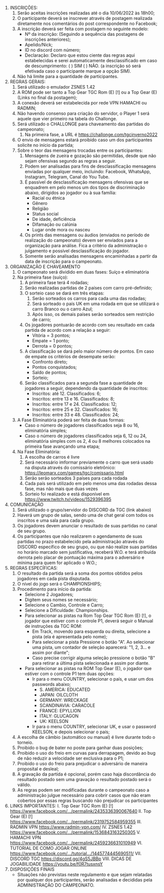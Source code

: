 1. INSCRIÇÕES:
    1. Serão aceitas inscrições realizadas até o dia 10/06/2022 às 18h00;
    1. O participante deverá se inscrever através de postagem realizada diretamente nos comentários do post correspondente no Facebook;
    1. A inscrição deverá ser feita com postagem no seguinte modelo:
        - Nº da inscrição: (Seguindo a sequência das postagens de inscrições anteriores);
        - Apelido/Nick;
        - ID no discord com número;
        - Declaração: Declaro que estou ciente das regras aqui estabelecidas e serei automaticamente desclassificado em caso de descumprimento: ( ) SIM ( ) NÃO. (a inscrição só será efetivada caso o participante marque a opção SIM).
    1. Não há limite para a quantidade de participantes.
1. REGRAS GERAIS:
    1. Será utilizado o emulador ZSNES 1.42
    1. A ROM pode ser tanto a Top Gear TGC Rom (E) [!] ou a Top Gear (E) (Links no final da postagem);
    1. A conexão deverá ser estabelecida por rede VPN HAMACHI ou RADMIN;
    1. Não havendo consenso para criação do servidor, o Player 1 será aquele que vier primeiro na tabela do Challonge.
    1. Será utilizado o CHALLONGE para chaveamento das partidas do campeonato;
        1. Na primeira fase, a URL é https://challonge.com/tgcinverno2022
    1. O envio de mensagens estará proibido caso um dos participantes solicite no início da partida;
    1. Sobre o teor das mensagens trocadas entre os participantes:
        1. Mensagens de zueira e gozação são permitidas, desde que não sejam ofensivas segundo as regras a seguir.
        1. Podem ser analisadas para fins de desclassificação mensagens enviadas por qualquer meio, incluindo: Facebook, WhatsApp, Instagram, Telegram, Canal do You Tube.
        1. É passível de desclassificação mensagens ofensivas que se enquadrem em pelo menos um dos tipos de discriminação abaixo, dirigidos ao jogador ou à sua família:
            - Racial ou étnica
            - Gênero
            - Religião
            - Status social
            - De idade, deficiência
            - Difamação ou calúnia
            - Lugar onde mora ou nasceu
        1. Os prints das mensagens ou áudios (enviados no período de realização do campeonato) devem ser enviados para a organização para análise. Fica a critério da administração o julgamento e possível desclassificação do jogador.
        1. Somente serão analisadas mensagens encaminhadas a partir da data de inscrição para o campeonato.
1. ORGANIZAÇÃO E CHAVEAMENTO
    1. O campeonato será dividido em duas fases: Suíço e eliminatória
    1. Na primeira fase (suíço):
        1. A primeira fase terá 4 rodadas;
        1. Serão realizadas partidas de 2 países com carro pré-definido;
        1. O sorteio caso se dará em três etapas:
            1. Serão sorteados os carros para cada uma das rodadas;
            1. Será sorteado o país UK em uma rodada em que se utilizará o carro Branco ou o carro Azul;
            1. Após isso, os demais países serão sorteados sem restrição de carro;
        1. Os jogadores pontuarão de acordo com seu resultado em cada partida de acordo com a relação a seguir:
            - Vitória = 3 pontos;
            - Empate = 1 ponto;
            - Derrota = 0 pontos;
        1. A classificação se dará pelo maior número de pontos. Em caso de empate os critérios de desempate serão:
            - Confronto direto;
            - Pontos conquistados;
            - Saldo de pontos;
            - Sorteio;
        1. Serão classificados para a segunda fase a quantidade de jogadores a seguir, dependendo da quantidade de inscritos:
            - Inscritos: até 12. Classificados: 6;
            - Inscritos: entre 13 e 16. Classificados: 8;
            - Inscritos: entre 17 e 24. Classificados: 12;
            - Inscritos: entre 25 e 32. Classificados: 16;
            - Inscritos: entre 33 e 48. Classificados: 24;
    1. A Fase Eliminatória poderá ser feita de duas formas:
        - Caso o número de jogadores classificados seja 8 ou 16, eliminatória simples;
        - Caso o número de jogadores classificados seja 6, 12 ou 24, eliminatória simples com os 2, 4 ou 8 melhores colocados na primeira fase avançando uma etapa;
    1. Na Fase Eliminatória:
        1. A escolha de carros é livre
        2. Será necessário imformar previamente o carro que será usado na disputa através do comissário eletrônico: https://leomarx.com/games/tgc/comissario.html
        3. Serão serão sorteados 3 países para cada rodada
        4. Cada país será utilizado em pelo menos uma das rodadas dessa fase, mas não mais que duas vezes
        5. Sorteio foi realizado e está disponível em https://www.twitch.tv/videos/1529396395
1. COMUNICAÇÂO
    1. Será utilizado o grupo/servidor do DISCORD da TGC (link abaixo)
    1. Haverá um grupo de salas, sendo uma de chat geral com todos os inscritos e uma sala para cada grupo.
    1. Os jogadores devem anunciar o resultado de suas partidas no canal de seu grupo.
    1. Os participantes que não realizarem o agendamento de suas partidas no prazo estabelecido pela administração através do DISCORD específico de seu grupo, ou que não realize suas partidas no horário marcado sem justificativa, receberá W.O. e terá atribuída derrota pelo placar de pontuação máxima para o adversário e mínima para quem for aplicado o W.O.;
1. REGRAS ESPECÍFICAS:
    1. O resultado da partida será a soma dos pontos obtidos pelos jogadores em cada pista disputada.  
    1. O nível do jogo será o CHAMPIONSHIPS;
    1. Procedimento para início da partida:
        - Selecione 2 Jogadores;
        - Digitem seus nomes se necessário;
        - Selecione o Cambio, Controle e Carro;
        - Selecione a Dificuldade: Championships.
        - Para selecionar as pistas na Rom Top Gear TGC Rom (E) [!], o jogador que estiver com o controle P1, deverá seguir o Manual de instruções da TGC ROM:
            - Em Track, movendo para esquerda ou direita, selecione a pista (ela é apresentada pelo nome);
            - Para selecionar a pista Pressione o botão "A”. Ao selecionar uma pista, um contador de seleção aparecerá: "1, 2, 3... e assim por diante";
            - Caso precise corrigir alguma seleção pressione o botão "B" para retirar a última pista selecionada e assim por diante.
        - Para selecionar as pistas na ROM Top Gear (E), o jogador que estiver com o controle P1 tem duas opções:
            - Ir para o menu COUNTRY, selecionar o país, e usar um dos passwords abaixo;
                - S. AMERICA: EDUCATED
                - JAPAN: OILCLOTH
                - GERMANY: WRECKAGE
                - SCANDINAVIA: CARACOLE
                - FRANCE: EPYLLION
                - ITALY: GLUCAGON
                - UK: KEELSON
            - Ir para o menu COUNTRY, selecionar UK, e usar o password KEELSON, e depois selecionar o país; 
    1. A escolha de câmbio (automático ou manual) é livre durante todo o torneio.
    4. Proibido o bug de bater no poste para ganhar duas posições;
    4. Proibido o uso do freio em curvas para derrapagem, devido ao bug de não reduzir a velocidade ser exclusiva para o P1;
    4. Proibido o uso do freio para prejudicar o adversário de maneira proposital e desleal;
    1. A gravação da partida é opcional, porém caso haja discordância do resultado postado sem uma gravação o resultado postado será o válido.
    1. As regras podem ser modificadas durante o campeonato caso a administração julgue necessário para cobrir casos que não eram cobertos por essas regras buscando não prejudicar os participantes
4. LINKS IMPORTANTES:
I. Top Gear TGC Rom (E) [!]
https://www.facebook.com/.../permalink/2435336390067640
II. Top Gear (E) [!]
https://www.facebook.com/.../permalink/2319752584959355
III. RADMIN VPN
https://www.radmin-vpn.com/
IV. ZSNES 1.42
https://www.facebook.com/.../permalink/1536843163250305
V. HAMACHI VPN
https://www.facebook.com/.../permalink/2459236631010949
VI. TUTORIAL DE COMO JOGAR ONLINE
https://www.facebook.com/.../tutorial.../1445774445690511/
VII. DISCORD TGC
https://discord.gg/4gS5JBBp
VIII. DICAS DE JOGABILIDADE
https://youtu.be/f0R7tusxnsY
4. DISPOSIÇÕES FINAIS
    - Situações não previstas neste regulamento e que sejam relatadas por qualquer dos participantes, serão analisadas e decididas pela ADMINISTRAÇÃO DO CAMPEONATO.
